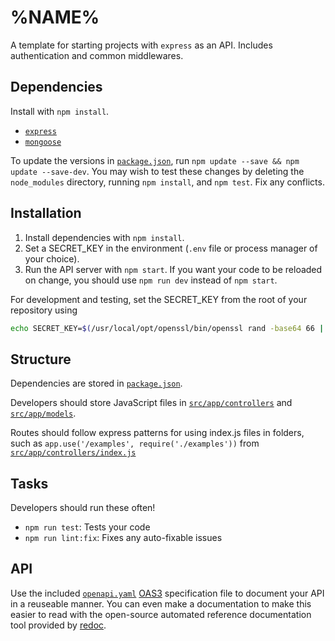 # %NAME%

A template for starting projects with `express` as an API. Includes
authentication and common middlewares.

## Dependencies

Install with `npm install`.

-   [`express`](http://expressjs.com/)
-   [`mongoose`](http://mongoosejs.com/)

To update the versions in [`package.json`](package.json),
run `npm update --save && npm update --save-dev`.
You may wish to test these changes by deleting the `node_modules` directory,
running `npm install`, and `npm test`.
Fix any conflicts.

## Installation

1.  Install dependencies with `npm install`.
1.  Set a SECRET_KEY in the environment (`.env` file or process manager of your choice).
1.  Run the API server with `npm start`. If you want your code to be reloaded on
    change, you should use `npm run dev` instead of
    `npm start`.

For development and testing, set the SECRET_KEY from the root of your
 repository using

```sh
echo SECRET_KEY=$(/usr/local/opt/openssl/bin/openssl rand -base64 66 | tr -d '\n') >>.env
```


## Structure

Dependencies are stored in [`package.json`](package.json).

Developers should store JavaScript files in [`src/app/controllers`](src/app/controllers)
 and [`src/app/models`](src/app/models).


Routes should follow express patterns for using index.js files in folders, such as `app.use('/examples', require('./examples'))` from [`src/app/controllers/index.js`](src/app/controllers/index.js)

## Tasks

Developers should run these often!

-   `npm run test`: Tests your code
-   `npm run lint:fix`: Fixes any auto-fixable issues

## API

Use the included [`openapi.yaml`](./openapi.yaml) [OAS3](https://swagger.io/docs/specification/about/) specification file
to document your API in a reuseable manner.
You can even make a documentation to make this easier to read with the open-source automated
reference documentation tool provided by [redoc](https://github.com/Redocly/redoc).
